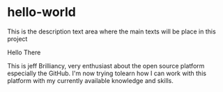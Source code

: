 # hello-world
This is the description text area where the main texts will be place in this project

Hello There

This is jeff Brilliancy, very enthusiast about the open source platform especially the GitHub. I'm now trying tolearn how I can work with this platform with my currently available knowledge and skills.


